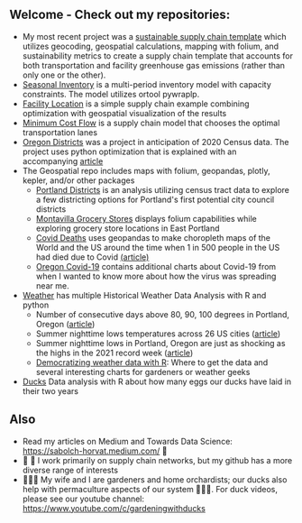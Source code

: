 ## Welcome - Check out my repositories: 
- My most recent project was a [sustainable supply chain template](https://github.com/wpbSabi/sustainable_supply_chain_template) which utilizes geocoding,  geospatial calculations, mapping with folium, and sustainability metrics to create a supply chain template that accounts for both transportation and facility greenhouse gas emissions (rather than only one or the other).
- [Seasonal Inventory](https://github.com/wpbSabi/python_optimization/tree/main/seasonal_inventory) is a multi-period inventory model with capacity constraints. The model utilizes ortool pywraplp.
- [Facility Location](https://github.com/wpbSabi/python_optimization/tree/main/facility_location) is a simple supply chain example combining optimization with geospatial visualization of the results
- [Minimum Cost Flow](https://github.com/wpbSabi/python_optimization/tree/main/minimum_cost_flow) is a supply chain model that chooses the optimal transportation lanes
- [Oregon Districts](https://github.com/wpbSabi/python_optimization/tree/main/oregon_districts) was a project in anticipation of 2020 Census data.  The project uses python optimization that is explained with an accompanying [article](https://towardsdatascience.com/how-to-draw-congressional-districts-in-python-with-linear-programming-b1e33c80bc52)
- The Geospatial repo includes maps with folium, geopandas, plotly, kepler, and/or other packages
  - [Portland Districts](https://github.com/wpbSabi/portland_potential_districts) is an analysis utilizing census tract data to explore a few districting options for Portland's first potential city council districts
  - [Montavilla Grocery Stores](https://github.com/wpbSabi/geospatial/tree/main/montavilla) displays folium capabilities while exploring grocery store locations in East Portland
  - [Covid Deaths](https://github.com/wpbSabi/geospatial/tree/main/one_in_covid_deaths) uses geopandas to make choropleth maps of the World and the US around the time when 1 in 500 people in the US had died due to Covid [(article)](https://sabolch-horvat.medium.com/1-in-500-in-the-us-have-died-from-covid-1-in-1700-in-the-world-have-as-of-september-18th-2021-c0de1bf37028)
  - [Oregon Covid-19](https://github.com/wpbSabi/oregon-covid-19) contains additional charts about Covid-19 from when I wanted to know more about how the virus was spreading near me.
- [Weather](https://github.com/wpbSabi/weather) has multiple Historical Weather Data Analysis with R and python
  - Number of consecutive days above 80, 90, 100 degrees in Portland, Oregon ([article](https://towardsdatascience.com/use-itertools-groupby-to-count-consecutive-occurrences-in-python-7bb83248b83e))
  - Summer nighttime lows temperatures across 26 US cities ([article](https://towardsdatascience.com/a-look-at-summer-nighttime-low-temperatures-across-26-cities-in-the-us-9ea596c5f61f))
  - Summer nighttime lows in Portland, Oregon are just as shocking as the highs in the 2021 record week ([article](https://sabolch-horvat.medium.com/the-pacific-northwest-heat-wave-has-lows-that-are-just-as-shocking-as-the-highs-efab4500790f))
  - [Democratizing weather data with R](https://towardsdatascience.com/democratizing-historical-weather-data-with-r-cc3c76dde7c5): Where to get the data and several interesting charts for gardeners or weather geeks
- [Ducks](https://github.com/wpbSabi/ducks) Data analysis with R about how many eggs our ducks have laid in their two years

## Also
- Read my articles on Medium and Towards Data Science: https://sabolch-horvat.medium.com/ 📓 
- 🚚 🚢 I work primarily on supply chain networks, but my github has a more diverse range of interests
- 🌱🌲🌳 My wife and I are gardeners and home orchardists; our ducks also help with permaculture aspects of our system 🐛🦆🥚.  For duck videos, please see our youtube channel: https://www.youtube.com/c/gardeningwithducks


<!--
**wpbSabi/wpbSabi** is a ✨ _special_ ✨ repository because its `README.md` (this file) appears on your GitHub profile.
-->
